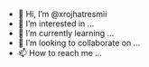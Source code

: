 - 👋 Hi, I’m @xrojhatresmii
- 👀 I’m interested in ...
- 🌱 I’m currently learning ...
- 💞️ I’m looking to collaborate on ...
- 📫 How to reach me ...

<!---
xrojhatresmii/xrojhatresmii is a ✨ special ✨ repository because its `README.md` (this file) appears on your GitHub profile.
You can click the Preview link to take a look at your changes.
--->
